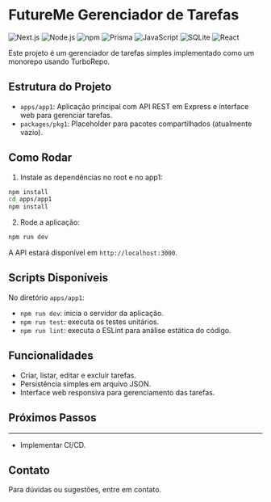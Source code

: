 # FutureMe Gerenciador de Tarefas

![Next.js](https://img.shields.io/badge/Next.js-000000?style=for-the-badge&logo=next.js&logoColor=white) ![Node.js](https://img.shields.io/badge/Node.js-339933?style=for-the-badge&logo=nodedotjs&logoColor=white) ![npm](https://img.shields.io/badge/npm-CB3837?style=for-the-badge&logo=npm&logoColor=white) ![Prisma](https://img.shields.io/badge/Prisma-2D3748?style=for-the-badge&logo=prisma&logoColor=white) ![JavaScript](https://img.shields.io/badge/JavaScript-323330?style=for-the-badge&logo=javascript&logoColor=F7DF1E) ![SQLite](https://img.shields.io/badge/SQLite-003B57?style=for-the-badge&logo=sqlite&logoColor=white) ![React](https://img.shields.io/badge/React-20232A?style=for-the-badge&logo=react&logoColor=61DAFB)

Este projeto é um gerenciador de tarefas simples implementado como um monorepo usando TurboRepo.

## Estrutura do Projeto

- `apps/app1`: Aplicação principal com API REST em Express e interface web para gerenciar tarefas.
- `packages/pkg1`: Placeholder para pacotes compartilhados (atualmente vazio).

## Como Rodar

1. Instale as dependências no root e no app1:

```bash
npm install
cd apps/app1
npm install
```

2. Rode a aplicação:

```bash
npm run dev
```

A API estará disponível em `http://localhost:3000`.

## Scripts Disponíveis

No diretório `apps/app1`:

- `npm run dev`: inicia o servidor da aplicação.
- `npm run test`: executa os testes unitários.
- `npm run lint`: executa o ESLint para análise estática do código.

## Funcionalidades

- Criar, listar, editar e excluir tarefas.
- Persistência simples em arquivo JSON.
- Interface web responsiva para gerenciamento das tarefas.

## Próximos Passos


---
- Implementar CI/CD.

## Contato

Para dúvidas ou sugestões, entre em contato.
